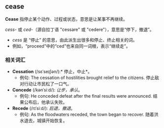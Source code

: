 ## cease 

**Cease** 指停止某个动作、过程或状态，意思是让某事不再继续。

_cess-_ 或 _ced-_（源自拉丁语 "cessare" 或 "cedere"），意思是“停下，撤退”。

- _cess_ 是 “停止” 的意思，由此派生出很多和停止、终止相关的词。
- 例如，“proceed”中的“ced”也来自同一词根，表示“继续走”。

### 相关词汇

- **Cessation** (/sɛˈseɪʃən/):* 停止，中止*。
    - 例句: The cessation of hostilities brought relief to the citizens. 停止敌对行动让市民松了一口气。
- **Concede** (/kənˈsiːd/): *让步，承认*。
    - 例句: He conceded defeat after the final results were announced. 结果公布后，他承认失败。
- **Recede** (/rɪˈsiːd/): *后退，撤退*。
    - 例句: As the floodwaters receded, the town began to recover. 随着洪水退去，城镇开始恢复。